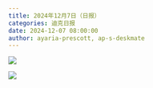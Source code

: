 ```yaml
---
title: 2024年12月7日（日报）
categories: 迪克日报
date: 2024-12-07 08:00:00
author: ayaria-prescott, ap-s-deskmate
---
```


![](IMG_2247.jpeg)

![](IMG_2248.jpeg)